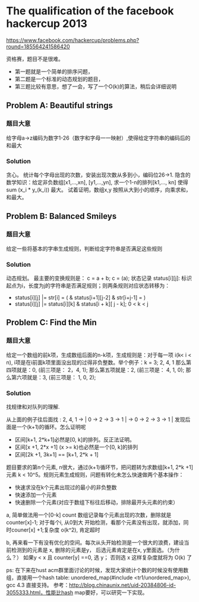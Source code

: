 The qualification of the facebook hackercup 2013
================================================

https://www.facebook.com/hackercup/problems.php?round=185564241586420

资格赛，题目不是很难。
- 第一题就是一个简单的排序问题，
- 第二题是一个标准的动态规划的题目，
- 第三题比较有意思，想了一会，写了一个O(k)的算法，稍后会详细说明


Problem A: Beautiful strings
--------------------------
### 题目大意

给字母a->z编码为数字1-26（数字和字母一一映射）,使得给定字符串的编码后的和最大

### Solution 
贪心。
统计每个字母出现的次数，安装出现次数从多到小，编码位26->1.
隐含的数学知识：给定非负数组[x1,...,xn], [y1,...,yn], 求一个1-n的排列[k1,..., kn]
使得 sum (x_i * y_(k_i)) 最大。
试着证明，数组x,y 按照从大到小的顺序，向乘求和，和最大。

Problem B: Balanced Smileys
--------------------------
### 题目大意
给定一些将基本的字串生成规则，判断给定字符串是否满足这些规则

### Solution 
动态规划。 
最主要的变换规则是： c =  a + b; c = (a);
状态记录 status[i][j]: 标识起点为i，长度为j的字符串是否满足规则；则两条规则对应状态转移为：
- status[i][j] |= str[i] = ( & status[i+1][j-2] & str[i+j-1] = )
- status[i][j] |= status[i][k] & status[i + k][ j - k];  0 < k < j

Problem C: Find the Min
--------------------------
### 题目大意
给定一个数组的前k项，生成数组后面的n-k项，生成规则是：对于每一项 i(k< i < n),
i项是在i前面k项里面没出现的过得非负整数。举个例子：k = 3; 2, 4, 1
那么第四项就是：0, (前三项是： 2，4, 1);
那么第五项就是：2, (前三项是： 4, 1, 0);
那么第六项就是：3, (前三项是： 1, 0, 2);
 
### Solution 
找规律和对队列的理解.

从上面的例子往后面找 : 2, 4, 1 -> | 0 -> 2 -> 3 -> 1 | -> 0 -> 2 -> 3 -> 1 |
发现后面是一个(k+1)的循环。怎么证明呢
- 区间[k+1, 2*k+1]必然是[0,  k]的排列。反正法证明。
- 区间[x +1, 2*x +1] (x >= k)也必然是一个[0, k]的排列
- 区间[2k +1, 3k+1] == [k+1, 2*k + 1]

题目要求的第n个元素, n很大，通过(k+1)循环节，把问题转为求数组[k+1, 2*k +1]元素
k < 10^5。规则元素生成规则，问题有转化未怎么快速做两个基本操作：
- 快速求没在k个元素出现过的最小的非负整数
- 快速添加一个元素
- 快速删除一个元素(对应于数组下标往后移动，排除最开头元素的约束）
 
a, 简单做法用一个[0-k] count 数组记录每个元素出现的次数，删除就是counter[x]-1;
对于每个i, 从0到大 开始检测，看那个元素没有出现，就添加，同时couner[x]
+1;复杂度 o(k^2), 肯定超时

b, 再来看一下有没有优化的空间。每次从头开始检测是一个很大的浪费，建设当前检测到的元素是
x, 删除的元素是y， 后选元素肯定是在x, y里面选。（为什么？）
如果y < x 且 counter[y] ==0,  选 y； 否则选 x
这样复杂度就将为 O(k) 了

ps: 在下来在hust
acm群里面讨论的时候，发现大家统计个数的时候没有使用数组，直接用一个hash
table: unordered_map(#include <tr1/unordered_map>), gcc 4.3 直接支持。
参考：http://blog.chinaunix.net/uid-20384806-id-3055333.html，性能比hash
map要好，可以研究一下实现。

